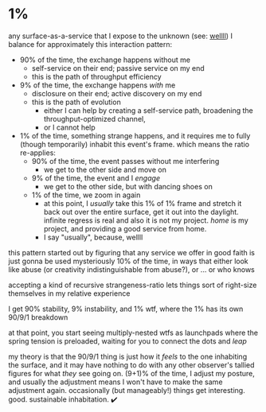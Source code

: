 # 1%

any surface-as-a-service that I expose to the unknown (see: [wellll](wellll.md)) I balance for approximately this interaction pattern:

* 90% of the time, the exchange happens without me
  * self-service on their end; passive service on my end
  * this is the path of throughput efficiency
* 9% of the time, the exchange happens _with_ me
  * disclosure on their end; active discovery on my end
  * this is the path of evolution
    * either I can help by creating a self-service path, broadening the throughput-optimized channel,
    * or I cannot help
* 1% of the time, something strange happens, and it requires me to fully (though temporarily) inhabit this event's frame. which means the ratio re-applies:
  * 90% of the time, the event passes without me interfering
    * we get to the other side and move on
  * 9% of the time, the event and I _engage_
    * we get to the other side, but with dancing shoes on
  * 1% of the time, we zoom in again
    * at this point, I _usually_ take this 1% of 1% frame and stretch it back out over the entire surface, get it out into the daylight. infinite regress is real and also it is not my project. _home_ is my project, and providing a good service from home.
    * I say "usually", because, wellll

this pattern started out by figuring that any service we offer in good faith is just gonna be used mysteriously 10% of the time, in ways that either look like abuse (or creativity indistinguishable from abuse?), or ... or who knows

accepting a kind of recursive strangeness-ratio lets things sort of right-size themselves in my relative experience

I get 90% stability, 9% instability, and 1% wtf, where the 1% has its own 90/9/1 breakdown

at that point, you start seeing multiply-nested wtfs as launchpads where the spring tension is preloaded, waiting for you to connect the dots and _leap_

my theory is that the 90/9/1 thing is just how it _feels_ to the one inhabiting the surface, and it may have nothing to do with any other observer's tallied figures for what _they_ see going on. (9+1)% of the time, I adjust my posture, and usually the adjustment means I won't have to make the same adjustment again. occasionally (but manageably!) things get interesting. good. sustainable inhabitation. ✔️
